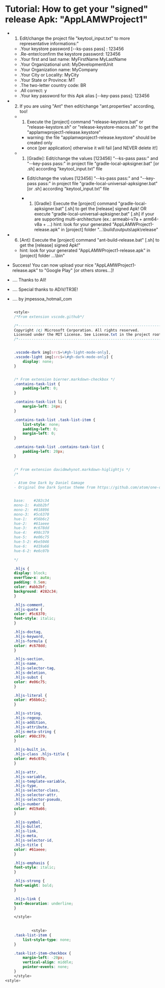 # Tutorial: How to get your "signed" release Apk: "AppLAMWProject1"

- 1) Edit/change the project file "keytool_input.txt" to more representative informations:"
  - .Your keystore password [--ks-pass pass] : 123456
  - .Re-enter/confirm the keystore password: 123456
  - .Your first and last name: MyFirstName MyLastName
  - .Your Organizational unit: MyDevelopmentUnit
  - .Your Organization name: MyCompany
  - .Your City or Locality: MyCity
  - .Your State or Province: MT
  - .The two-letter country code: BR
  - .All correct: y
  - .Your key password for this Apk alias [--key-pass pass]: 123456 

- 2) If you are using "Ant" then edit/change "ant.properties" according, too!
  - 1) Execute the [project] command "release-keystore.bat" or "release-keystore.sh" or "release-keystore-macos.sh" to get the "applamwproject1-release.keystore"
    - warning: the file "applamwproject1-release.keystore" should be created only 
    - once [per application] otherwise it will fail [and NEVER delete it!]
  - 1) [Gradle]: Edit/change the values [123456] "--ks-pass pass:" and "--key-pass pass:" in project file "gradle-local-apksigner.bat" [or .sh]  according "keytool_input.txt" file
    - Edit/change the values [123456] "--ks-pass pass:" and "--key-pass pass:" in project file "gradle-local-universal-apksigner.bat" [or .sh]  according "keytool_input.txt" file

    - 1) [Gradle]: Execute the [project] command "gradle-local-apksigner.bat" [.sh] to get the [release] signed Apk!
             OR execute "gradle-local-universal-apksigner.bat" [.sh] if your are supporting multi-architecture (ex.: armeabi-v7a + arm64-v8a + ...) 
             hint: look for your generated "AppLAMWProject1-release.apk" in [project] folder "...\build\outputs\apk\release"

- 6) [Ant]: Execute the [project] command "ant-build-release.bat" [.sh] to get the [release] signed Apk!"
  - hint: look for your generated "AppLAMWProject1-release.apk" in [project] folder ...\bin"

- Success! You can now upload your nice "AppLAMWProject1-release.apk" to "Google Play" [or others stores...]!

- ....  Thanks to All!
- ....  Special thanks to ADiV/TR3E!

- ....  by jmpessoa_hotmail_com 

```css

    <style>
    /*From extension vscode.github*/

    /*---------------------------------------------------------------------*/
    Copyright (c) Microsoft Corporation. All rights reserved.
    Licensed under the MIT License. See License.txt in the project root for license information.
    /*---------------------------------------------------------------------*/


    .vscode-dark img[src$=\#gh-light-mode-only],
    .vscode-light img[src$=\#gh-dark-mode-only] {
        display: none;   
    }


    /* From extension bierner.markdown-checkbox */
    .contains-task-list {
        padding-left: 0;
    }

    .contains-task-list li {
        margin-left: 24px;
    }

    .contains-task-list .task-list-item {
        list-style: none;
        padding-left: 0;
        margin-left: 0;
    }

    .contains-task-list .contains-task-list {
        padding-left: 20px;
    } 
    

    /* From extension davidmwhynot.markdown-higlightjs */
    /*

    - Atom One Dark by Daniel Gamage
    - Original One Dark Syntax theme from https://github.com/atom/one-dark-syntax


    base:    #282c34
    mono-1:  #abb2bf
    mono-2:  #818896
    mono-3:  #5c6370
    hue-1:   #56b6c2
    hue-2:   #61aeee
    hue-3:   #c678dd
    hue-4:   #98c379
    hue-5:   #e06c75
    hue-5-2: #be5046
    hue-6:   #d19a66
    hue-6-2: #e6c07b

    */

    .hljs {
    display: block;
    overflow-x: auto;
    padding: 0.5em;
    color: #abb2bf;
    background: #282c34;
    }

    .hljs-comment,
    .hljs-quote {
    color: #5c6370;
    font-style: italic;
    }

    .hljs-doctag,
    .hljs-keyword,
    .hljs-formula {
    color: #c678dd;
    }

    .hljs-section,
    .hljs-name,
    .hljs-selector-tag,
    .hljs-deletion,
    .hljs-subst {
    color: #e06c75;
    }

    .hljs-literal {
    color: #56b6c2;
    }

    .hljs-string,
    .hljs-regexp,
    .hljs-addition,
    .hljs-attribute,
    .hljs-meta-string {
    color: #98c379;
    }

    .hljs-built_in,
    .hljs-class .hljs-title {
    color: #e6c07b;
    }

    .hljs-attr,
    .hljs-variable,
    .hljs-template-variable,
    .hljs-type,
    .hljs-selector-class,
    .hljs-selector-attr,
    .hljs-selector-pseudo,
    .hljs-number {
    color: #d19a66;
    }

    .hljs-symbol,
    .hljs-bullet,
    .hljs-link,
    .hljs-meta,
    .hljs-selector-id,
    .hljs-title {
    color: #61aeee;
    }

    .hljs-emphasis {
    font-style: italic;
    }

    .hljs-strong {
    font-weight: bold;
    }

    .hljs-link {
    text-decoration: underline;
    }

    </style>
            
            
            <style>
    .task-list-item {
        list-style-type: none;
    }

    .task-list-item-checkbox {
        margin-left: -20px;
        vertical-align: middle;
        pointer-events: none;
    }
    </style>
<style>

```
